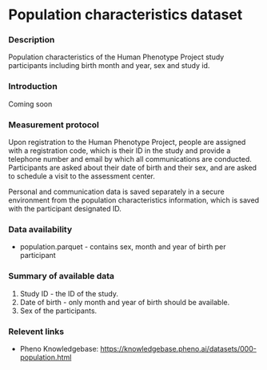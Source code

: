 # Population characteristics dataset  

### Description

Population characteristics of the Human Phenotype Project study participants including birth month and year, sex and study id.

### Introduction  

Coming soon

### Measurement protocol 
<!-- long measurment protocol for the data browser -->
Upon registration to the Human Phenotype Project, people are assigned with a registration code, which is their ID in the study and provide a telephone number and email by which all communications are conducted. Participants are asked about their date of birth and their sex, and are asked to schedule a visit to the assessment center.

Personal and communication data is saved separately in a secure environment from the population characteristics information, which is saved with the participant designated ID.

### Data availability
 <!-- for the example notebooks -->
* population.parquet - contains sex, month and year of birth per participant

### Summary of available data 
<!-- for the data browser -->
1. Study ID - the ID of the study.
2. Date of birth - only month and year of birth should be available.
3. Sex of the participants.

### Relevent links

* Pheno Knowledgebase: https://knowledgebase.pheno.ai/datasets/000-population.html